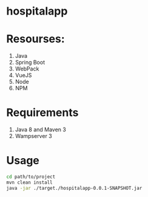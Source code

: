 # hospitalapp
# Resourses:
1. Java 
2. Spring Boot
3. WebPack
4. VueJS
5. Node
6. NPM
# Requirements
1. Java 8 and Maven 3
2. Wampserver 3
# Usage
```bash
cd path/to/project
mvn clean install
java -jar ./target./hospitalapp-0.0.1-SNAPSHOT.jar
```

